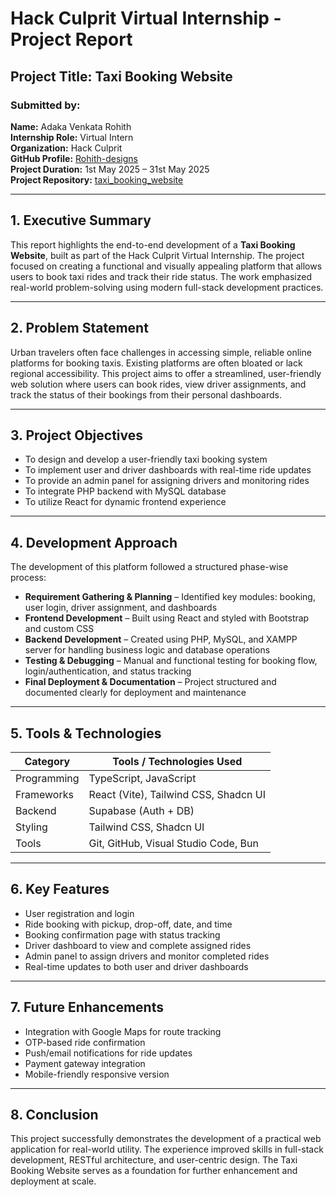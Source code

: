 # Hack Culprit Virtual Internship - Project Report

## Project Title: Taxi Booking Website

### Submitted by:
**Name:** Adaka Venkata Rohith  
**Internship Role:** Virtual Intern  
**Organization:** Hack Culprit  
**GitHub Profile:** [Rohith-designs](https://github.com/Rohith-designs)  
**Project Duration:** 1st May 2025 – 31st May 2025  
**Project Repository:** [taxi_booking_website](https://github.com/Rohith-designs/taxi_booking_website)

---

## 1. Executive Summary

This report highlights the end-to-end development of a **Taxi Booking Website**, built as part of the Hack Culprit Virtual Internship. The project focused on creating a functional and visually appealing platform that allows users to book taxi rides and track their ride status. The work emphasized real-world problem-solving using modern full-stack development practices.

---

## 2. Problem Statement

Urban travelers often face challenges in accessing simple, reliable online platforms for booking taxis. Existing platforms are often bloated or lack regional accessibility. This project aims to offer a streamlined, user-friendly web solution where users can book rides, view driver assignments, and track the status of their bookings from their personal dashboards.

---

## 3. Project Objectives

- To design and develop a user-friendly taxi booking system  
- To implement user and driver dashboards with real-time ride updates  
- To provide an admin panel for assigning drivers and monitoring rides  
- To integrate PHP backend with MySQL database  
- To utilize React for dynamic frontend experience  

---

## 4. Development Approach

The development of this platform followed a structured phase-wise process:

- **Requirement Gathering & Planning** – Identified key modules: booking, user login, driver assignment, and dashboards  
- **Frontend Development** – Built using React and styled with Bootstrap and custom CSS  
- **Backend Development** – Created using PHP, MySQL, and XAMPP server for handling business logic and database operations  
- **Testing & Debugging** – Manual and functional testing for booking flow, login/authentication, and status tracking  
- **Final Deployment & Documentation** – Project structured and documented clearly for deployment and maintenance  

---
## 5. Tools & Technologies

| Category        | Tools / Technologies Used                     |
|----------------|------------------------------------------------|
| Programming    | TypeScript, JavaScript                         |
| Frameworks     | React (Vite), Tailwind CSS, Shadcn UI          |
| Backend        | Supabase (Auth + DB)                           |
| Styling        | Tailwind CSS, Shadcn UI                        |
| Tools          | Git, GitHub, Visual Studio Code, Bun           |

---

## 6. Key Features

- User registration and login  
- Ride booking with pickup, drop-off, date, and time  
- Booking confirmation page with status tracking  
- Driver dashboard to view and complete assigned rides  
- Admin panel to assign drivers and monitor completed rides  
- Real-time updates to both user and driver dashboards

---

## 7. Future Enhancements

- Integration with Google Maps for route tracking  
- OTP-based ride confirmation  
- Push/email notifications for ride updates  
- Payment gateway integration  
- Mobile-friendly responsive version  

---

## 8. Conclusion

This project successfully demonstrates the development of a practical web application for real-world utility. The experience improved skills in full-stack development, RESTful architecture, and user-centric design. The Taxi Booking Website serves as a foundation for further enhancement and deployment at scale.

